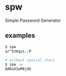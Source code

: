 # spw
Simple Password Generator

## examples

```bash
$ spw
a/^9JKqzs.:P

# without speical chars
$ spw -w
QARuU1wM8jdk
```
